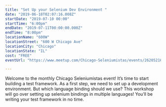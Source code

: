 ```yaml
---
title: "Set Up your Selenium Dev Environment "
date: "2019-06-18T02:07:16.008Z"
startDate: "2019-07-10 00:00"
startTime: "6:00pm"
endDate: "2019-07-11T00:00:00.000Z"
endTime: "8:00pm"
locationName: "600W"
locationStreet: "600 W Chicago Ave"
locationCity: "Chicago"
locationState: "IL"
cost: "FREE"
eventUrl: "https://www.meetup.com/Chicago-Seleniumistas/events/262052168/"

---
```


Welcome to the monthly Chicago Seleniumistas event! It’s time to start building a test framework. As a first step, we need to set up a development environment. But which language binding should we use? This workshop will go over setting up selenium bindings in multiple languages! You’ll be writing your test framework in no time.

